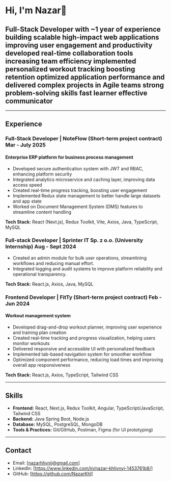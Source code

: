 # Hi, I'm Nazar👋

## Full-Stack Developer with ~1 year of experience building scalable high-impact web applications improving user engagement and productivity developed real-time collaboration tools increasing team efficiency implemented personalized workout tracking boosting retention optimized application performance and delivered complex projects in Agile teams strong problem-solving skills fast learner effective communicator
---

## Experience

### Full-Stack Developer | NoteFlow (Short-term project contract) Mar - July 2025
#### Enterprise ERP platform for business process management
- Developed secure authentication system with JWT and RBAC, enhancing platform security
- Integrated analytics microservice and caching layer, improving data access speed 
- Created real-time progress tracking, boosting user engagement
- Implemented Redux state management to better handle large datasets and app state
- Worked on Document Management System (DMS) features to streamline content handling
  
**Tech Stack:** React (Next.js), Redux Toolkit, Vite, Axios, Java, TypeScript, MySQL

### Full-stack Developer | Sprinter IT Sp. z o.o. (University Internship) Aug - Sept 2024
- Created an admin module for bulk user operations, streamlining workflows and reducing manual effort.
- Integrated logging and audit systems to improve platform reliability and operational transparency.
  
**Tech Stack:** React.js, Axios, Java, MySQL

###  Frontend Developer | FitTy (Short-term project contract) Feb - Jun 2024
#### Workout management system
- Developed drag-and-drop workout planner, improving user experience and training plan creation 
- Created real-time tracking and progress visualization, helping users monitor workouts
- Delivered responsive and accessible UI with personalized feedback
- Implemented tab-based navigation system for smoother workflow
-  Optimized component performance, reducing load times and improving overall app responsiveness
  
**Tech Stack:** React.js, Axios, TypeScript, Tailwind CSS

---

## Skills
- **Frontend:** React, Next.js, Redux Toolkit, Angular, TypeScript/JavaScript, Tailwind CSS 
- **Backend:** Java Spring Boot, Node.js
- **Database:** MySQL,  PostgreSQL, MongoDB
- **Tools & Practices:** Git/GitHub, Postman, Figma (for UI prototyping) 

---

## Contact
- Email: [nazarhlivnij@gmail.com]  
- LinkedIn: [https://www.linkedin.com/in/nazar-khlivnyi-1453761b8/]  
- GitHub: [https://github.com/NazarKhl]
